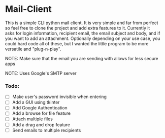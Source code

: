# Mail-Client
This is a simple CLI python mail client. It is very simple and far from perfect so feel free to clone the project and add extra features to it. Currently it asks for login information, recipient email, the email subject and body, and if you want to add an attachment. Optionally depending on your use case, you could hard code all of these, but I wanted the little program to be more versatile and "plug-n-play".

NOTE: Make sure that the email you are sending with allows for less secure apps

NOTE: Uses Google's SMTP server

### Todo:

- [ ] Make user's password invisible when entering
- [ ] Add a GUI using tkinter
- [ ] Add Google Authentication
- [ ] Add a browse for file feature
- [ ] Attach multiple files
- [ ] Add a drag and drop feature
- [ ] Send emails to multiple recipients

